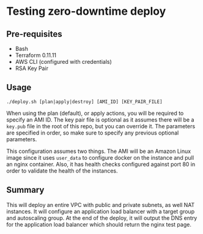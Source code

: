# Testing zero-downtime deploy

## Pre-requisites
* Bash
* Terraform 0.11.11
* AWS CLI (configured with credentials)
* RSA Key Pair

## Usage
`./deploy.sh [plan|apply|destroy] [AMI_ID] [KEY_PAIR_FILE]`

When using the plan (default), or apply actions, you will be required 
to specify an AMI ID. The key pair file is optional as it assumes there 
will be a `key.pub` file in the root of this repo, but you can override 
it. The parameters are specified in order, so make sure to specify any 
previous optional parameters.

This configuration assumes two things. The AMI will be an Amazon Linux 
image since it uses `user_data` to configure docker on the instance and 
pull an nginx container. Also, it has health checks configured against 
port 80 in order to validate the health of the instances.


## Summary
This will deploy an entire VPC with public and private subnets, as well 
NAT instances. It will configure an application load balancer with a 
target group and autoscaling group. At the end of the deploy, it will 
output the DNS entry for the application load balancer which should 
return the nginx test page.